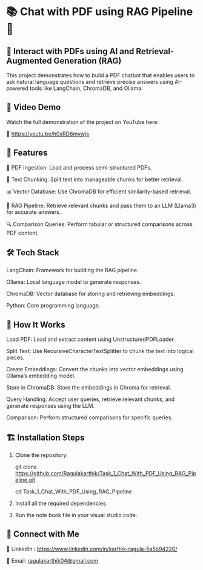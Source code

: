 # 📚 Chat with PDF using RAG Pipeline 🚀
## 🧠 Interact with PDFs using AI and Retrieval-Augmented Generation (RAG)
This project demonstrates how to build a PDF chatbot that enables users to ask natural language questions and retrieve precise answers using AI-powered tools like LangChain, ChromaDB, and Ollama.

## 🎥 Video Demo
Watch the full demonstration of the project on YouTube here:

🔗 https://youtu.be/h0sRD6mywjs

## 🚀 Features
📄 PDF Ingestion: Load and process semi-structured PDFs.

🧩 Text Chunking: Split text into manageable chunks for better retrieval.

📊 Vector Database: Use ChromaDB for efficient similarity-based retrieval.

🤖 RAG Pipeline: Retrieve relevant chunks and pass them to an LLM (Llama3) for accurate answers.

🔍 Comparison Queries: Perform tabular or structured comparisons across PDF content.

## 🛠️ Tech Stack
LangChain: Framework for building the RAG pipeline.

Ollama: Local language model to generate responses.

ChromaDB: Vector database for storing and retrieving embeddings.

Python: Core programming language.

## 🧩 How It Works
Load PDF: Load and extract content using UnstructuredPDFLoader.

Split Text: Use RecursiveCharacterTextSplitter to chunk the text into logical pieces.

Create Embeddings: Convert the chunks into vector embeddings using Ollama’s embedding model.

Store in ChromaDB: Store the embeddings in Chroma for retrieval.

Query Handling: Accept user queries, retrieve relevant chunks, and generate responses using the LLM.

Comparison: Perform structured comparisons for specific queries.

## 🏗️ Installation Steps

1. Clone the repository:
   
   git clone https://github.com/Ragulakarthik/Task_1_Chat_With_PDF_Using_RAG_Pipeline.git
   
   cd Task_1_Chat_With_PDF_Using_RAG_Pipeline

2. Install all the required dependencies

3. Run the note book file in your visual studio code.


## 🔗 Connect with Me
💬 LinkedIn : https://www.linkedin.com/in/karthik-ragula-5a5b94220/

📧 Email: ragulakarthik04@gmail.com
